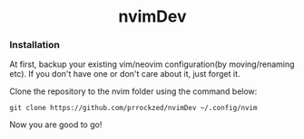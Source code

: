 <h1 align="center">nvimDev</h1>

### Installation
At first, backup your existing vim/neovim configuration(by moving/renaming etc).
If you don't have one or don't care about it, just forget it.

Clone the repository to the nvim folder using the command below:
```
git clone https://github.com/prrockzed/nvimDev ~/.config/nvim
```

Now you are good to go!
